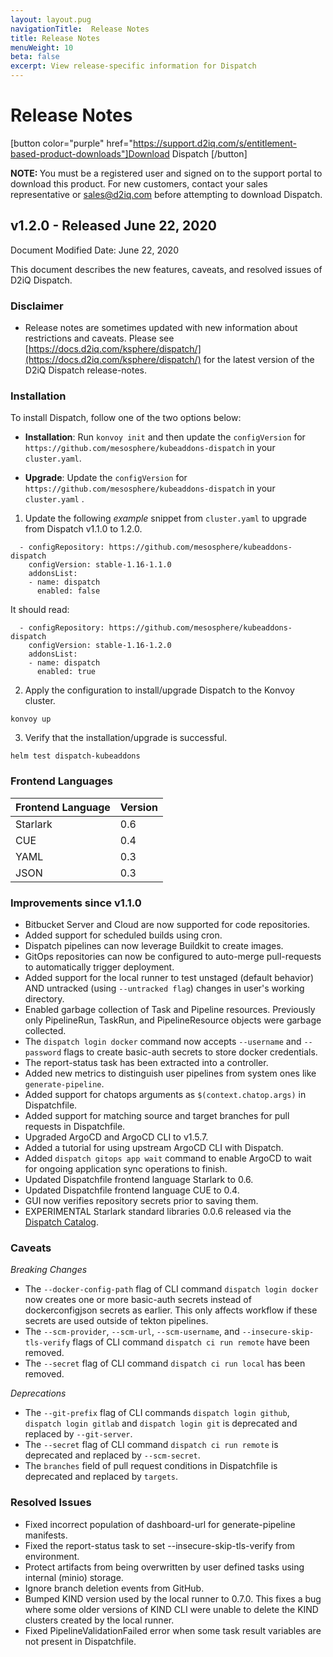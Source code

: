 ```yaml
---
layout: layout.pug
navigationTitle:  Release Notes  
title: Release Notes
menuWeight: 10
beta: false
excerpt: View release-specific information for Dispatch
---
```


# Release Notes

[button color="purple" href="https://support.d2iq.com/s/entitlement-based-product-downloads"]Download Dispatch [/button]

<p class="message--note"><strong>NOTE: </strong>You must be a registered user and signed on to the support portal to download this product. For new customers, contact your sales representative or <a href="mailto:sales@d2iq.com">sales@d2iq.com</a> before attempting to download Dispatch.</p>

## v1.2.0 - Released June 22, 2020
Document Modified Date: June 22, 2020

This document describes the new features, caveats, and resolved issues of D2iQ Dispatch.

### Disclaimer

* Release notes are sometimes updated with new information about restrictions and caveats. Please see [https://docs.d2iq.com/ksphere/dispatch/](https://docs.d2iq.com/ksphere/dispatch/) for the latest version of the D2iQ Dispatch release-notes.

### Installation

To install Dispatch, follow one of the two options below:
- **Installation**: Run `konvoy init` and then update the `configVersion` for `https://github.com/mesosphere/kubeaddons-dispatch` in your `cluster.yaml`. 

- **Upgrade**: Update the `configVersion` for `https://github.com/mesosphere/kubeaddons-dispatch` in your `cluster.yaml` .

1. Update the following *example* snippet from `cluster.yaml` to upgrade from Dispatch v1.1.0 to 1.2.0.

```
  - configRepository: https://github.com/mesosphere/kubeaddons-dispatch
    configVersion: stable-1.16-1.1.0
    addonsList:
    - name: dispatch
      enabled: false
```

It should read:

```
  - configRepository: https://github.com/mesosphere/kubeaddons-dispatch
    configVersion: stable-1.16-1.2.0
    addonsList:
    - name: dispatch
      enabled: true
```

2. Apply the configuration to install/upgrade Dispatch to the Konvoy cluster.
```
konvoy up
```

3. Verify that the installation/upgrade is successful.
```
helm test dispatch-kubeaddons
```
### Frontend Languages

| Frontend Language | Version |
| ------------------ | ------- |
|Starlark | 0.6 |
|CUE | 0.4 |
|YAML | 0.3 |
|JSON | 0.3 |

### Improvements since v1.1.0

* Bitbucket Server and Cloud are now supported for code repositories.
* Added support for scheduled builds using cron.
* Dispatch pipelines can now leverage Buildkit to create images.
* GitOps repositories can now be configured to auto-merge pull-requests to automatically trigger deployment.
* Added support for the local runner to test unstaged (default behavior) AND untracked (using `--untracked flag`) changes in user's working directory.
* Enabled garbage collection of Task and Pipeline resources. Previously only PipelineRun, TaskRun, and PipelineResource objects were garbage collected.
* The `dispatch login docker` command now accepts `--username` and `--password` flags to create basic-auth secrets to store docker credentials.
* The report-status task has been extracted into a controller.
* Added new metrics to distinguish user pipelines from system ones like `generate-pipeline`.
* Added support for chatops arguments as `$(context.chatop.args)` in Dispatchfile.
* Added support for matching source and target branches for pull requests in Dispatchfile.
* Upgraded ArgoCD and ArgoCD CLI to v1.5.7.
* Added a tutorial for using upstream ArgoCD CLI with Dispatch.
* Added `dispatch gitops app wait` command to enable ArgoCD to wait for ongoing application sync operations to finish.
* Updated Dispatchfile frontend language Starlark to 0.6.
* Updated Dispatchfile frontend language CUE to 0.4.
* GUI now verifies repository secrets prior to saving them.
* EXPERIMENTAL Starlark standard libraries 0.0.6 released via the [Dispatch Catalog](https://github.com/mesosphere/dispatch-catalog).

### Caveats

*Breaking Changes*

* The `--docker-config-path` flag of CLI command `dispatch login docker` now creates one or more basic-auth secrets instead of dockerconfigjson secrets as earlier. This only affects workflow if these secrets are used outside of tekton pipelines.
* The `--scm-provider`, `--scm-url`, `--scm-username`, and `--insecure-skip-tls-verify` flags of CLI command `dispatch ci run remote` have been removed.
* The `--secret` flag of CLI command `dispatch ci run local` has been removed.

*Deprecations*

* The `--git-prefix` flag of CLI commands `dispatch login github`, `dispatch login gitlab` and `dispatch login git` is deprecated and replaced by `--git-server`.
* The `--secret` flag of CLI command `dispatch ci run remote` is deprecated and replaced by `--scm-secret`.
* The `branches` field of pull request conditions in Dispatchfile is deprecated and replaced by `targets`.

### Resolved Issues

* Fixed incorrect population of dashboard-url for generate-pipeline manifests.
* Fixed the report-status task to set --insecure-skip-tls-verify from environment.
* Protect artifacts from being overwritten by user defined tasks using internal (minio) storage.
* Ignore branch deletion events from GitHub.
* Bumped KIND version used by the local runner to 0.7.0. This fixes a bug where some older versions of KIND CLI were unable to delete the KIND clusters created by the local runner.
* Fixed PipelineValidationFailed error when some task result variables are not present in Dispatchfile.

